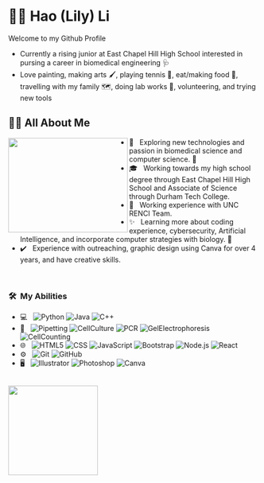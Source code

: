# 	:wave::dolphin: Hao (Lily) Li 
Welcome to my Github Profile 
- Currently a rising junior at East Chapel Hill High School interested in pursing a career in biomedical engineering :stethoscope:
- Love painting, making arts :paintbrush:, playing tennis 	:tennis:, eat/making food :cake:, travelling with my family :world_map:, doing lab works :lab_coat:, volunteering, and trying new tools

## :woman_scientist: All About Me
<img align="left" width="240" height="190" src="https://user-images.githubusercontent.com/132530546/236639321-4bce8511-4431-4ac8-9113-9c05c64017a2.jpg"> 

- :seedling: &nbsp; Exploring new technologies and passion in biomedical science and computer science. :dna:
- 🎓 &nbsp; Working towards my high school degree through East Chapel Hill High School and Associate of Science through Durham Tech College.
- 💼 &nbsp; Working experience with UNC RENCI Team. 
- :sparkles: &nbsp; Learning more about coding experience, cybersecurity, Artificial Intelligence, and incorporate computer strategies with biology. :test_tube:
- 	:heavy_check_mark: &nbsp; Experience with outreaching, graphic design using Canva for over 4 years, and have creative skills.

&nbsp;
<h3> 🛠 &nbsp;My Abilities</h3>

- 💻 &nbsp;
  ![Python](https://img.shields.io/badge/-Python-333333?style=flat&logo=python)
  ![Java](https://img.shields.io/badge/-Java-333333?style=flat&logo=Java&logoColor=007396)
  ![C++](https://img.shields.io/badge/-C++-333333?style=flat&logo=C%2B%2B&logoColor=00599C)
- :microscope: &nbsp;
  ![Pipetting](https://img.shields.io/badge/-Pieptting-333333?style=flat&logo=pipetting) 
  ![CellCulture](https://img.shields.io/badge/-Cellculture-333333?style=flat&logo=cellculture) 
  ![PCR](https://img.shields.io/badge/-PCR-333333?style=flat&logo=pcr)
  ![GelElectrophoresis](https://img.shields.io/badge/-GelElectrophoresis-333333?style=flat&logo=gelelectrophoresis)
  ![CellCounting](https://img.shields.io/badge/-CellCounting-333333?style=flat&logo=cellcounting)
- 🌐 &nbsp;
  ![HTML5](https://img.shields.io/badge/-HTML5-333333?style=flat&logo=HTML5)
  ![CSS](https://img.shields.io/badge/-CSS-333333?style=flat&logo=CSS3&logoColor=1572B6)
  ![JavaScript](https://img.shields.io/badge/-JavaScript-333333?style=flat&logo=javascript)
  ![Bootstrap](https://img.shields.io/badge/-Bootstrap-333333?style=flat&logo=bootstrap&logoColor=563D7C)
  ![Node.js](https://img.shields.io/badge/-Node.js-333333?style=flat&logo=node.js)
  ![React](https://img.shields.io/badge/-React-333333?style=flat&logo=react)
- ⚙️ &nbsp;
  ![Git](https://img.shields.io/badge/-Git-333333?style=flat&logo=git)
  ![GitHub](https://img.shields.io/badge/-GitHub-333333?style=flat&logo=github)
- 🖥 &nbsp;
  ![Illustrator](https://img.shields.io/badge/-Illustrator-333333?style=flat&logo=adobe-illustrator)
  ![Photoshop](https://img.shields.io/badge/-Photoshop-333333?style=flat&logo=adobe-photoshop)
  ![Canva](https://img.shields.io/badge/-Canva-333333?style=flat&logo=adobe-canva)

<br/>

<a href="https://github.com/lilyhaoli">
  <img height="180em" src="https://github-readme-stats.vercel.app/api?username=lilyhaoli&theme=buefy&show_icons=true" />
